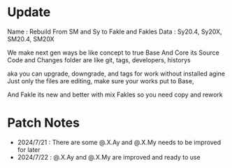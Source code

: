 # Update

Name : Rebuild From SM and Sy to Fakle and Fakles
Data : Sy20.4, Sy20X, SM20.4, SM20X

We make next gen ways be like concept to true
Base And Core its Source Code and Changes folder are like git, tags, developers, historys

aka you can upgrade, downgrade, and tags for work without installed agine
Just only the files are editing, make sure your works put to Base,

And Fakle its new and better with mix Fakles
so you need copy and rework

# Patch Notes

- 2024/7/21 : There are some @.X.Ay and @.X.My needs to be improved for later
- 2024/7/22 : @.X.Ay and @.X.My are improved and ready to use
